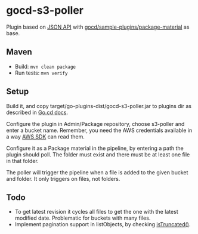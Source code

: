 # gocd-s3-poller

Plugin based on [JSON API](http://www.go.cd/documentation/developer/writing_go_plugins/package_material/json_message_based_package_material_extension.html)
with [gocd/sample-plugins/package-material](https://github.com/gocd/sample-plugins/tree/master/package-material) as base.

## Maven
* Build: `mvn clean package`
* Run tests: `mvn verify`

## Setup
Build it, and copy target/go-plugins-dist/gocd-s3-poller.jar to plugins dir as described in
[Go.cd docs](http://www.go.cd/documentation/developer/writing_go_plugins/go_plugins_basics.html#installing-a-plugin).

Configure the plugin in Admin/Package repository, choose s3-poller and enter a bucket name.
Remember, you need the AWS credentials available in a way [AWS SDK](http://aws.amazon.com/sdk-for-java/) can read them.

Configure it as a Package material in the pipeline, by entering a path the plugin should poll. The folder must exist
and there must be at least one file in that folder.

The poller will trigger the pipeline when a file is added to the given bucket and folder.
It only triggers on files, not folders.

## Todo
* To get latest revision it cycles all files to get the one with the latest modified date. Problematic for buckets with many files.
* Implement pagination support in listObjects, by checking [isTruncated()](http://docs.aws.amazon.com/AWSJavaSDK/latest/javadoc/com/amazonaws/services/s3/model/ObjectListing.html#isTruncated()).
